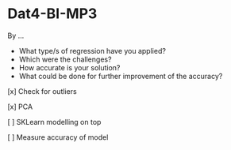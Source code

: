 # Dat4-BI-MP3

By ...

- What type/s of regression have you applied?
- Which were the challenges?
- How accurate is your solution?
- What could be done for further improvement of the accuracy?

[x] Check for outliers

[x] PCA

[ ] SKLearn modelling on top

[ ] Measure accuracy of model
